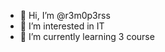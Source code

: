 - 👋 Hi, I’m @r3m0p3rss
- 👀 I’m interested in IT
- 🌱 I’m currently learning 3 course

<!---
r3m0p3rss/r3m0p3rss is a ✨ special ✨ repository because its `README.md` (this file) appears on your GitHub profile.
You can click the Preview link to take a look at your changes.
--->
